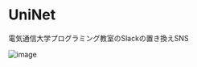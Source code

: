 # UniNet
電気通信大学プログラミング教室のSlackの置き換えSNS

![image](https://github.com/KajizukaTaichi/UniNet/assets/122075081/17950907-bea0-4ecf-97ef-7eec8200c008)
